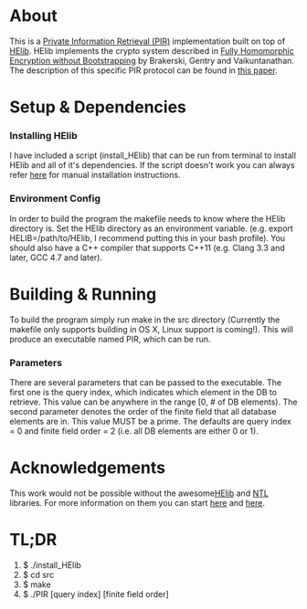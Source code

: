# About
This is a [Private Information Retrieval (PIR)](http://en.wikipedia.org/wiki/Private_information_retrieval) implementation built on top of [HElib](https://github.com/shaih/HElib/). HElib implements the crypto system described in [Fully Homomorphic Encryption without Bootstrapping](http://eprint.iacr.org/2011/277.pdf) by Brakerski, Gentry and Vaikuntanathan. The description of this specific PIR protocol can be found in [this paper](https://personal.cis.strath.ac.uk/changyu.dong/papers/pir.pdf).

# Setup & Dependencies
### Installing HElib
I have included a script (install_HElib) that can be run from terminal to install HElib and all of it's dependencies. If the script doesn't work you can always refer [here](https://github.com/shaih/HElib/blob/master/INSTALL.txt) for manual installation instructions.
### Environment Config
In order to build the program the makefile needs to know where the HElib directory is. Set the HElib directory as an environment variable. (e.g. export HELIB=/path/to/HElib, I recommend putting this in your bash profile). You should also have a C++ compiler that supports C++11 (e.g. Clang 3.3 and later, GCC 4.7 and later).

# Building & Running
To build the program simply run make in the src directory (Currently the makefile only supports building in OS X, Linux support is coming!). This will produce an executable named PIR, which can be run.
### Parameters
There are several parameters that can be passed to the executable. The first one is the query index, which indicates which element in the DB to retrieve. This value can be anywhere in the range [0, # of DB elements). The second parameter denotes the order of the finite field that all database elements are in. This value MUST be a prime. The defaults are query index = 0 and finite field order = 2 (i.e. all DB elements are either 0 or 1).

# Acknowledgements
This work would not be possible without the awesome[HElib](https://github.com/shaih/HElib) and [NTL](http://www.shoup.net/ntl/) libraries. For more information on them you can start [here](https://eprint.iacr.org/2014/106.pdf) and [here](http://www.cs.dartmouth.edu/~ccpalmer/classes/cs50/Content/Resources/refman.pdf).

# TL;DR
1. $ ./install_HElib
2. $ cd src
3. $ make
4. $ ./PIR [query index] [finite field order]
